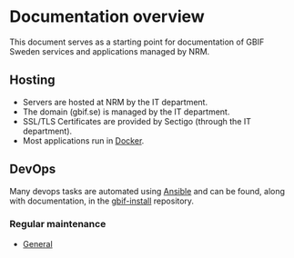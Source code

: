 # Documentation overview

This document serves as a starting point for documentation of GBIF Sweden services and applications managed by NRM. 

## Hosting
- Servers are hosted at NRM by the IT department.
- The domain (gbif.se) is managed by the IT department.
- SSL/TLS Certificates are provided by Sectigo (through the IT department).
- Most applications run in [Docker](https://www.docker.com/).

## DevOps
Many devops tasks are automated using [Ansible](https://www.ansible.com/) and can be found, along with documentation, in the [gbif-install](https://github.com/GBIF-Sweden/gbif-install) repository.

### Regular maintenance
- [General](https://github.com/GBIF-Sweden/documentation-overview/wiki/General-maintenance)
